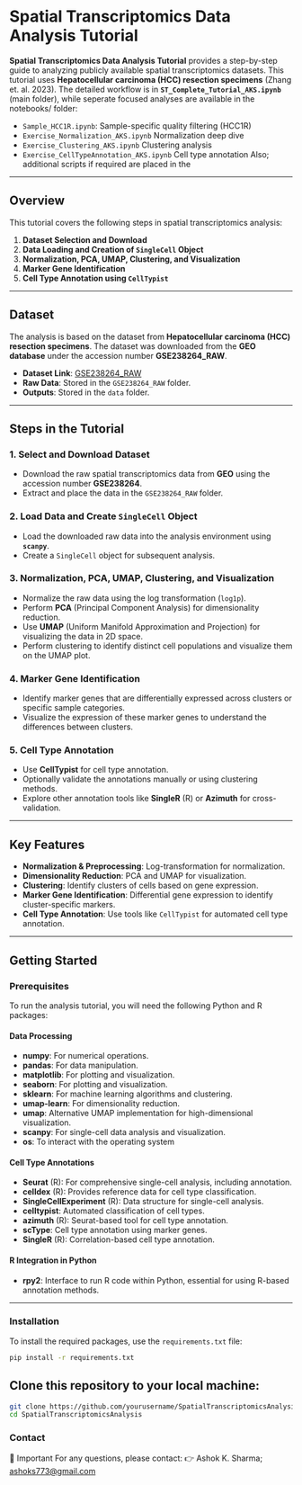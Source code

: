 # Spatial Transcriptomics Data Analysis Tutorial

**Spatial Transcriptomics Data Analysis Tutorial** provides a step-by-step guide to analyzing publicly available spatial transcriptomics datasets. This tutorial uses **Hepatocellular carcinoma (HCC) resection specimens** (Zhang et. al. 2023).  The detailed workflow is in **`ST_Complete_Tutorial_AKS.ipynb`** (main folder), while seperate focused analyses are available in the notebooks/ folder: 
- `Sample_HCC1R.ipynb`: Sample-specific quality filtering (HCC1R)
- `Exercise_Normalization_AKS.ipynb` Normalization deep dive
- `Exercise_Clustering_AKS.ipynb` Clustering analysis
- `Exercise_CellTypeAnnotation_AKS.ipynb` Cell type annotation
Also; additional scripts if required are placed in the 
---
## Overview
This tutorial covers the following steps in spatial transcriptomics analysis:
1. **Dataset Selection and Download**
2. **Data Loading and Creation of `SingleCell` Object**
3. **Normalization, PCA, UMAP, Clustering, and Visualization**
4. **Marker Gene Identification**
5. **Cell Type Annotation using `CellTypist`**  
---

## Dataset
The analysis is based on the dataset from **Hepatocellular carcinoma (HCC) resection specimens**. The dataset was downloaded from the **GEO database** under the accession number **GSE238264_RAW**.
- **Dataset Link**: [GSE238264_RAW](https://www.ncbi.nlm.nih.gov/geo/query/acc.cgi?acc=GSE238264)
- **Raw Data**: Stored in the `GSE238264_RAW` folder.
- **Outputs**: Stored in the `data` folder.
---

## Steps in the Tutorial
### 1. Select and Download Dataset
- Download the raw spatial transcriptomics data from **GEO** using the accession number **GSE238264**.
- Extract and place the data in the `GSE238264_RAW` folder.

### 2. Load Data and Create `SingleCell` Object
- Load the downloaded raw data into the analysis environment using **`scanpy`**.
- Create a `SingleCell` object for subsequent analysis.

### 3. Normalization, PCA, UMAP, Clustering, and Visualization
- Normalize the raw data using the log transformation (`log1p`).
- Perform **PCA** (Principal Component Analysis) for dimensionality reduction.
- Use **UMAP** (Uniform Manifold Approximation and Projection) for visualizing the data in 2D space.
- Perform clustering to identify distinct cell populations and visualize them on the UMAP plot.

### 4. Marker Gene Identification
- Identify marker genes that are differentially expressed across clusters or specific sample categories.
- Visualize the expression of these marker genes to understand the differences between clusters.

### 5. Cell Type Annotation
- Use **CellTypist** for cell type annotation.
- Optionally validate the annotations manually or using clustering methods.
- Explore other annotation tools like **SingleR** (R) or **Azimuth** for cross-validation.
---

## Key Features
- **Normalization & Preprocessing**: Log-transformation for normalization.
- **Dimensionality Reduction**: PCA and UMAP for visualization.
- **Clustering**: Identify clusters of cells based on gene expression.
- **Marker Gene Identification**: Differential gene expression to identify cluster-specific markers.
- **Cell Type Annotation**: Use tools like `CellTypist` for automated cell type annotation.
---

## Getting Started
### Prerequisites
To run the analysis tutorial, you will need the following Python and R packages:
#### Data Processing
- **numpy**: For numerical operations.
- **pandas**: For data manipulation.
- **matplotlib**: For plotting and visualization.
- **seaborn**: For plotting and visualization.
- **sklearn**: For machine learning algorithms and clustering.
- **umap-learn**: For dimensionality reduction.
- **umap**: Alternative UMAP implementation for high-dimensional visualization.
- **scanpy**: For single-cell data analysis and visualization.
- **os**: To interact with the operating system

#### Cell Type Annotations
- **Seurat** (R): For comprehensive single-cell analysis, including annotation.
- **celldex** (R): Provides reference data for cell type classification.
- **SingleCellExperiment** (R): Data structure for single-cell analysis.
- **celltypist**: Automated classification of cell types.
- **azimuth** (R): Seurat-based tool for cell type annotation.
- **scType**: Cell type annotation using marker genes.
- **SingleR** (R): Correlation-based cell type annotation.

#### R Integration in Python
- **rpy2**: Interface to run R code within Python, essential for using R-based annotation methods.
---

### Installation
To install the required packages, use the `requirements.txt` file:
```bash
pip install -r requirements.txt
```

## Clone this repository to your local machine:
```bash
git clone https://github.com/yourusername/SpatialTranscriptomicsAnalysis.git
cd SpatialTranscriptomicsAnalysis
```

### Contact
🤚 Important
For any questions, please contact: 👉 Ashok K. Sharma; ashoks773@gmail.com
